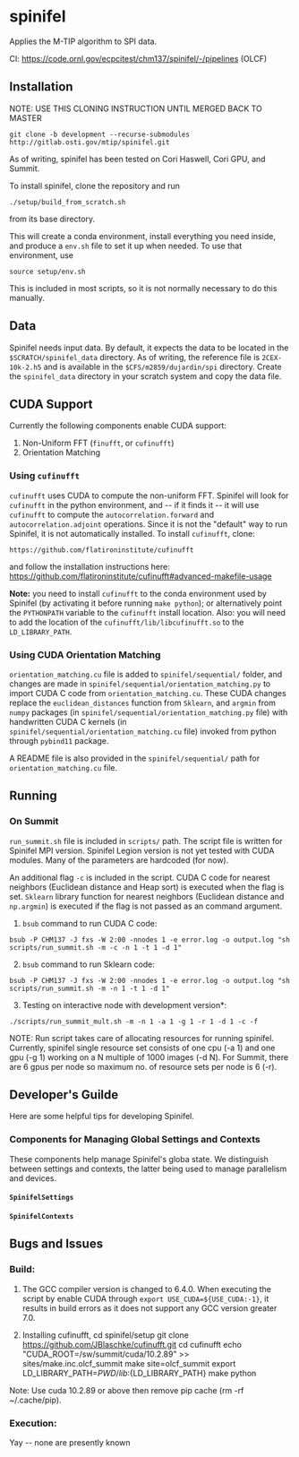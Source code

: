 # spinifel
Applies the M-TIP algorithm to SPI data.

CI: https://code.ornl.gov/ecpcitest/chm137/spinifel/-/pipelines (OLCF)

## Installation
  
NOTE: USE THIS CLONING INSTRUCTION UNTIL MERGED BACK TO MASTER

```
git clone -b development --recurse-submodules http://gitlab.osti.gov/mtip/spinifel.git
```


As of writing, spinifel has been tested on Cori Haswell, Cori GPU, and Summit.

To install spinifel, clone the repository and run

```
./setup/build_from_scratch.sh
```

from its base directory.

This will create a conda environment, install everything you need inside, and
produce a `env.sh` file to set it up when needed.  To use that environment, use

```
source setup/env.sh
```

This is included in most scripts, so it is not normally necessary to do this
manually.


## Data

Spinifel needs input data.  By default, it expects the data to be located in
the `$SCRATCH/spinifel_data` directory.  As of writing, the reference file is
`2CEX-10k-2.h5` and is available in the `$CFS/m2859/dujardin/spi` directory.
Create the `spinifel_data` directory in your scratch system and copy the data
file.


## CUDA Support

Currently the following components enable CUDA support:
1. Non-Uniform FFT (`finufft`, or `cufinufft`)
2. Orientation Matching


### Using `cufinufft`

`cufinufft` uses CUDA to compute the non-uniform FFT. Spinifel will look for
`cufinufft` in the python environment, and -- if it finds it -- it will use
`cufinufft` to compute the `autocorrelation.forward` and
`autocorrelation.adjoint` operations. Since it is not the "default" way to run
Spinifel, it is not automatically installed. To install `cufinufft`, clone:
```
https://github.com/flatironinstitute/cufinufft
```
and follow the installation instructions here:
https://github.com/flatironinstitute/cufinufft#advanced-makefile-usage

**Note:** you need to install `cufinufft` to the conda environment used by
Spinifel (by activating it before running `make python`); or alternatively
point the `PYTHONPATH` variable to the `cufinufft` install location. Also: you
will need to add the location of the `cufinufft/lib/libcufinufft.so` to the
`LD_LIBRARY_PATH`.


### Using CUDA Orientation Matching

`orientation_matching.cu` file is added to `spinifel/sequential/` folder, and
changes are made in `spinifel/sequential/orientation_matching.py` to import
CUDA C code from `orientation_matching.cu`.  These CUDA changes replace the
`euclidean_distances` function from `Sklearn`, and `argmin` from `numpy`
packages (in `spinifel/sequential/orientation_matching.py` file) with
handwritten CUDA C kernels (in `spinifel/sequential/orientation_matching.cu`
file) invoked from python through `pybind11` package.

A README file is also provided in the `spinifel/sequential/` path for
`orientation_matching.cu` file.


## Running


### On Summit

`run_summit.sh` file is included in `scripts/` path. The script file is written
for Spinifel MPI version. Spinifel Legion version is not yet tested with CUDA
modules. Many of the parameters are hardcoded (for now).

An additional flag `-c` is included in the script.  CUDA C code for nearest
neighbors (Euclidean distance and Heap sort) is executed when the flag is set.
`Sklearn` library function for nearest neighbors (Euclidean distance and
`np.argmin`) is executed if the flag is not passed as an command argument.

1. `bsub` command to run CUDA C code:
```
bsub -P CHM137 -J fxs -W 2:00 -nnodes 1 -e error.log -o output.log "sh scripts/run_summit.sh -m -c -n 1 -t 1 -d 1"
```

2. `bsub` command to run Sklearn code: 
```
bsub -P CHM137 -J fxs -W 2:00 -nnodes 1 -e error.log -o output.log "sh scripts/run_summit.sh -m -n 1 -t 1 -d 1"
```

3. Testing on interactive node with development version*: 
```
./scripts/run_summit_mult.sh -m -n 1 -a 1 -g 1 -r 1 -d 1 -c -f
```
NOTE: Run script takes care of allocating resources for running spinifel. Currently, spinifel single resource set consists of one cpu (-a 1) and one gpu (-g 1) working on a N multiple of 1000 images (-d N). For Summit, there are 6 gpus per node so maximum no. of resource sets per node is 6 (-r). 
  
## Developer's Guilde

Here are some helpful tips for developing Spinifel.


### Components for Managing Global Settings and Contexts

These components help manage Spinifel's globa state. We distinguish between
settings and contexts, the latter being used to manage parallelism and devices.


#### `SpinifelSettings`


#### `SpinifelContexts`




## Bugs and Issues


### Build:

1. The GCC compiler version is changed to 6.4.0. When executing the script by
enable CUDA through `export USE_CUDA=${USE_CUDA:-1}`, it results in build
errors as it does not support any GCC version greater 7.0.

2. Installing cufinufft,
cd spinifel/setup
git clone https://github.com/JBlaschke/cufinufft.git
cd cufinufft
echo "CUDA_ROOT=/sw/summit/cuda/10.2.89" >> sites/make.inc.olcf_summit
make site=olcf_summit
export LD_LIBRARY_PATH=${PWD}/lib:${LD_LIBRARY_PATH}
make python

Note: Use cuda 10.2.89 or above then remove pip cache (rm -rf ~/.cache/pip). 



### Execution:

Yay -- none are presently known
